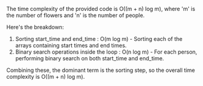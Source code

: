 The time complexity of the provided code is O((m + n) log m), where 'm' is the number of flowers and 'n' is the number of people.

Here's the breakdown:

1. Sorting start_time and end_time :  O(m log m) - Sorting each of the arrays containing start times and end times.
2. Binary search operations inside the loop :  O(n log m) - For each person, performing binary search on both start_time and end_time.

Combining these, the dominant term is the sorting step, so the overall time complexity is O((m + n) log m).
​
